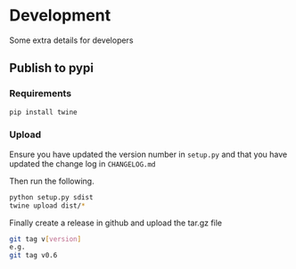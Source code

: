 # Development

Some extra details for developers

## Publish to pypi

### Requirements

```bash
pip install twine
```

### Upload

Ensure you have updated the version number in `setup.py` 
and that you have updated the change log in `CHANGELOG.md`

Then run the following.

```bash
python setup.py sdist
twine upload dist/*
```

Finally create a release in github and upload the tar.gz file

```bash
git tag v[version]
e.g.
git tag v0.6
```
